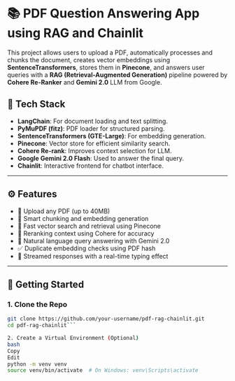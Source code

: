 # 📚 PDF Question Answering App using RAG and Chainlit

This project allows users to upload a PDF, automatically processes and chunks the document, creates vector embeddings using **SentenceTransformers**, stores them in **Pinecone**, and answers user queries with a **RAG (Retrieval-Augmented Generation)** pipeline powered by **Cohere Re-Ranker** and **Gemini 2.0** LLM from Google.

## 🔧 Tech Stack

- **LangChain**: For document loading and text splitting.
- **PyMuPDF (fitz)**: PDF loader for structured parsing.
- **SentenceTransformers (GTE-Large)**: For embedding generation.
- **Pinecone**: Vector store for efficient similarity search.
- **Cohere Re-rank**: Improves context selection for LLM.
- **Google Gemini 2.0 Flash**: Used to answer the final query.
- **Chainlit**: Interactive frontend for chatbot interface.

---

## ⚙️ Features

- 📄 Upload any PDF (up to 40MB)
- 🔎 Smart chunking and embedding generation
- 🚀 Fast vector search and retrieval using Pinecone
- 🔁 Reranking context using Cohere for accuracy
- 💬 Natural language query answering with Gemini 2.0
- ✅ Duplicate embedding checks using PDF hash
- 🧠 Streamed responses with a real-time typing effect

---

## 🚀 Getting Started

### 1. Clone the Repo

```bash
git clone https://github.com/your-username/pdf-rag-chainlit.git
cd pdf-rag-chainlit```

2. Create a Virtual Environment (Optional)
bash
Copy
Edit
python -m venv venv
source venv/bin/activate  # On Windows: venv\Scripts\activate
